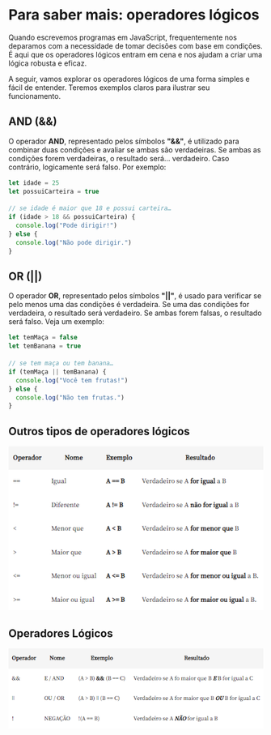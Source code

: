 # Para saber mais: operadores lógicos

Quando escrevemos programas em JavaScript, frequentemente nos deparamos com a necessidade de tomar decisões com base em condições. É aqui que os operadores lógicos entram em cena e nos ajudam a criar uma lógica robusta e eficaz.

A seguir, vamos explorar os operadores lógicos de uma forma simples e fácil de entender. Teremos exemplos claros para ilustrar seu funcionamento.

## AND (&&)

O operador **AND**, representado pelos símbolos **"&&"**, é utilizado para combinar duas condições e avaliar se ambas são verdadeiras. Se ambas as condições forem verdadeiras, o resultado será… verdadeiro. Caso contrário, logicamente será falso. Por exemplo:

```javascript
let idade = 25
let possuiCarteira = true

// se idade é maior que 18 e possui carteira…
if (idade > 18 && possuiCarteira) {
  console.log("Pode dirigir!")
} else {
  console.log("Não pode dirigir.")
}
```

## OR (||)

O operador **OR**, representado pelos símbolos **"||"**, é usado para verificar se pelo menos uma das condições é verdadeira. Se uma das condições for verdadeira, o resultado será verdadeiro. Se ambas forem falsas, o resultado será falso. Veja um exemplo:

```javascript
let temMaça = false
let temBanana = true

// se tem maça ou tem banana…
if (temMaça || temBanana) {
  console.log("Você tem frutas!")
} else {
  console.log("Não tem frutas.")
}
```

## Outros tipos de operadores lógicos

<img src="./assets/img/Operadores lógicos.png" alt="operadores lógios">

## Operadores Lógicos

<img src="./assets/img/Operadores lógicos2.png" alt="operadores lógios">
